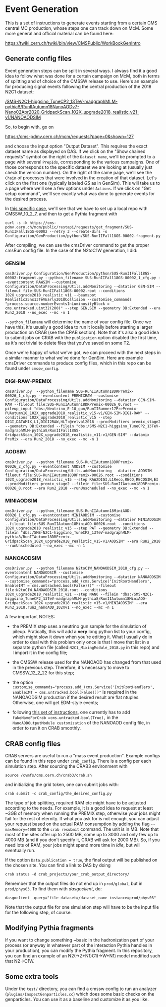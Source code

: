 # Event Generation

This is a set of instructions to generate events starting from a certain CMS central MC production, whose steps one can track down on McM. Some more general and official material can be found here:

https://twiki.cern.ch/twiki/bin/view/CMSPublic/WorkBookGenIntro


## Generate config files

Event generation steps can be split in several ways. I always find it a good idea to follow what was done for a certain campaign on McM, both in terms of splitting and of choice of the CMSSW release to use. Here's an example for producing signal events following the central production of the 2018 N2C1 dataset:

[/SMS-N2C1-higgsino_TuneCP2_13TeV-madgraphMLM-pythia8/RunIIAutumn18NanoAODv7-Nano02Apr2020_GridpackScan_102X_upgrade2018_realistic_v21-v1/NANOAODSIM](https://cmsweb.cern.ch/das/request?input=dataset%3D%2FSMS-N2C1-higgsino_TuneCP2_13TeV-madgraphMLM-pythia8%2FRunIIAutumn18NanoAODv7-Nano02Apr2020_GridpackScan_102X_upgrade2018_realistic_v21-v1%2FNANOAODSIM&instance=prod/global)

So, to begin with, go on

https://cms-pdmv.cern.ch/mcm/requests?page=0&shown=127

and choose the input option "Output Dataset". This requires the exact dataset name as displayed on DAS. If we click on the "Show chained requests" symbol on the right of the `Dataset name`, we'll be prompted to a page with several `PrepIds`, corresponding to the various campaigns. One of those corresponds to the specific dataset we are looking at (usually just check the version number). On the right of the same page, we'll see the `Chain` of processes that were involved in the creation of that dataset. Let's click on the first one (typically labeled *GS* as in GenSim). This will take us to a page where we'll see a few options under `Actions`. If we click on "Get setup command", we'll see exactly what was done to generate events for the desired process.

In [this specific case](https://cms-pdmv.cern.ch/mcm/public/restapi/requests/get_setup/SUS-RunIIFall18GS-00002), we'll see that we have to set up a local repo with CMSSW_10_2_7, and then to get a Pythia fragment with
```
curl -s -k https://cms-pdmv.cern.ch/mcm/public/restapi/requests/get_fragment/SUS-RunIIFall18GS-00002 --retry 3 --create-dirs -o Configuration/GenProduction/python/SUS-RunIIFall18GS-00002-fragment.py
```
After compiling, we can use the cmsDriver command to get the proper cmsRun config file. In the case of the N2toC1W generation, I did:

### GENSIM
```
cmsDriver.py Configuration/GenProduction/python/SUS-RunIIFall18GS-00002-fragment.py --python_filename SUS-RunIIFall18GS-00002_1_cfg.py --eventcontent RAWSIM --customise Configuration/DataProcessing/Utils.addMonitoring --datatier GEN-SIM --fileout file:SUS-RunIIFall18GS-00002.root --conditions 102X_upgrade2018_realistic_v11 --beamspot Realistic25ns13TeVEarly2018Collision --customise_commands "process.source.numberEventsInLuminosityBlock = cms.untracked.uint32(200)" --step GEN,SIM --geometry DB:Extended --era Run2_2018 --no_exec --mc -n 1
```
`--python_filename` will determine the name of your config file. Once we have this, it's usually a good idea to run it locally before starting a larger production on CRAB (see the CRAB section). Note that it's also a good idea to submit jobs on CRAB with the `publication` option disabled the first time, as it's not trivial to delete files that you've saved on some T2.

Once we're happy of what we've got, we can proceed with the next steps in a similar manner to what we've done for GenSim. Here are example cmsDriver commands to produce config files, which in this repo can be found under `cmssw_config`.

### DIGI-RAW-PREMIX
```
cmsDriver.py  --python_filename SUS-RunIIAutumn18DRPremix-00026_1_cfg.py --eventcontent PREMIXRAW --customise Configuration/DataProcessing/Utils.addMonitoring --datatier GEN-SIM-RAW --fileout file:SUS-RunIIAutumn18DRPremix-00026_0.root --pileup_input "dbs:/Neutrino_E-10_gun/RunIISummer17PrePremix-PUAutumn18_102X_upgrade2018_realistic_v15-v1/GEN-SIM-DIGI-RAW" --conditions 102X_upgrade2018_realistic_v15 --step DIGI,DATAMIX,L1,DIGI2RAW,HLT:@relval2018 --procModifiers premix_stage2 --geometry DB:Extended --filein "dbs:/SMS-N2C1-higgsino_TuneCP2_13TeV-madgraphMLM-pythia8/RunIIFall18GS-GridpackScan_102X_upgrade2018_realistic_v11-v1/GEN-SIM" --datamix PreMix --era Run2_2018 --no_exec --mc -n 1
```

### AODSIM
```
cmsDriver.py  --python_filename SUS-RunIIAutumn18DRPremix-00026_2_cfg.py --eventcontent AODSIM --customise Configuration/DataProcessing/Utils.addMonitoring --datatier AODSIM --fileout file:SUS-RunIIAutumn18DRPremix-00026.root --conditions 102X_upgrade2018_realistic_v15 --step RAW2DIGI,L1Reco,RECO,RECOSIM,EI --procModifiers premix_stage2 --filein file:SUS-RunIIAutumn18DRPremix-00026_0.root --era Run2_2018 --runUnscheduled --no_exec --mc -n 1
```

### MINIAODSIM
```
cmsDriver.py  --python_filename SUS-RunIIAutumn18MiniAOD-00026_1_cfg.py --eventcontent MINIAODSIM --customise Configuration/DataProcessing/Utils.addMonitoring --datatier MINIAODSIM --fileout file:SUS-RunIIAutumn18MiniAOD-00026.root --conditions 102X_upgrade2018_realistic_v15 --step PAT --geometry DB:Extended --filein "dbs:/SMS-N2C1-higgsino_TuneCP2_13TeV-madgraphMLM-pythia8/RunIIAutumn18DRPremix-GridpackScan_102X_upgrade2018_realistic_v15-v1/AODSIM" --era Run2_2018 --runUnscheduled --no_exec --mc -n 1
```

### NANOAODSIM
```
cmsDriver.py  --python_filename N2toC1W_NANOAODSIM_2018_cfg.py --eventcontent NANOAODSIM --customise Configuration/DataProcessing/Utils.addMonitoring --datatier NANOAODSIM --customise_commands="process.add_(cms.Service('InitRootHandlers', EnableIMT = cms.untracked.bool(False)))" --fileout file:N2toC1W_NANOAODSIM_2018.root --conditions 102X_upgrade2018_realistic_v21 --step NANO --filein "dbs:/SMS-N2C1-higgsino_TuneCP2_13TeV-madgraphMLM-pythia8/RunIIAutumn18MiniAOD-GridpackScan_102X_upgrade2018_realistic_v15-v1/MINIAODSIM" --era Run2_2018,run2_nanoAOD_102Xv1 --no_exec --mc -n 1
```

A few important NOTES:

- the PREMIX step uses a neutrino gun sample for the simulation of pileup. Pratically, this will add a **very** long python list to your config, which might slow it down when you're editing it. What I usually do in order to deal with this problem only once is that I move that list in a separate python file (called `N2C1_MixingModule_2018.py` in this repo) and I import it in the config file;

- the CMSSW release used for the NANOAOD has changed from that used in the previous step. Therefore, it's necessary to move to CMSSW_12_2_22 for this step;

- the option `--customise_commands="process.add_(cms.Service('InitRootHandlers', EnableIMT = cms.untracked.bool(False)))"` is required in the NANOAODSIM production if the desired result are flat ntuples. Otherwise, one will get EDM-style events;

- following [this set of instructions](https://github.com/dmwm/CRABServer/issues/5600#issuecomment-733783280%20and%20https://twiki.cern.ch/twiki/bin/viewauth/CMS/NanoAODProduction), one currently has to add `fakeNameForCrab =cms.untracked.bool(True),` in the `NanoAODOutputModule customization` of the NANOAOD config file, in order to run it on CRAB smoothly.


## CRAB config files

CRAB servers are useful to run a "mass event production". Example configs can be found in this repo under `crab_config`. There is a config per each simulation step. After sourcing the CRAB3 environment with
```
source /cvmfs/cms.cern.ch/crab3/crab.sh
```
and initializing the grid token, one can submit jobs with:
```
crab submit -c crab_config/the_desired_config.py
```
The type of job splitting, required RAM etc might have to be adjusted according to the needs. For example, it is a good idea to request at least ~3GB of memory when running the PREMIX step, otherwise your jobs might fail for the rest of eternity. If what you ask for is not enough, you can adjust your request based on the actual RAM consumption by adding the flag `--maxMemory=4000` to the `crab resubmit` command. The unit is in MB. Note that most of the sites offer up to 2500 MB, some up to 3000 and only few up to 4000 MB (and if you don't specify it, CRAB will ask for 2000 MB). So, if you need lots of RAM, your jobs might spend more time in *idle*, but will eventually run.

If the option `Data.publication = true`, the final output will be published on the chosen site. You can find a link to DAS by doing
```
crab status -d crab_projects/your_crab_output_directory/
```
Remember that the output files do not end up in `prod/global`, but in `prod/phys03`. To find them with *dasgoclient*, do:
```
dasgoclient -query="file dataset=/dataset_name instance=prod/phys03"
```

Note that the output file for one simulation step will have to be the input file for the following step, of course.

## Modifying Pythia fragments

If you want to change something ~basic in the hadronization part of your process (or anyway in whatever part of the interaction Pythia handles in your production), you can modify the Pythia fragment. In this repository, you can find an example of an N2(->Z+N1)C1(->W+N1) model modified such that N2->C1W.

## Some extra tools

Under the `test/` directory, you can find a cmssw config to run an analyzer (`plugins/InspectGenparticles.cc`) which does some basic checks on the genparticles. You can use it as a baseline and customize it as you like.